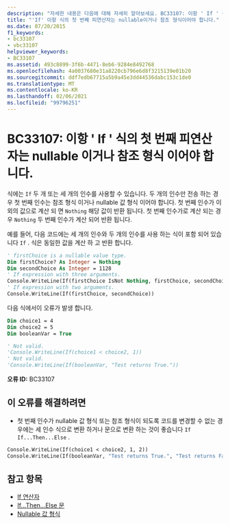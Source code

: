 ```yaml
---
description: "자세한 내용은 다음에 대해 자세히 알아보세요. BC33107: 이항 ' If ' 식의 첫 번째 피연산자는 nullable 이거나 참조 형식 이어야 합니다."
title: "'If' 이항 식의 첫 번째 피연산자는 nullable이거나 참조 형식이어야 합니다."
ms.date: 07/20/2015
f1_keywords:
- bc33107
- vbc33107
helpviewer_keywords:
- BC33107
ms.assetid: 493c8899-3f6b-4471-8eb6-9284e8492768
ms.openlocfilehash: 4a0037680e31a8220cb796e6d8f3215139e01b20
ms.sourcegitcommit: ddf7edb67715a5b9a45e3dd44536dabc153c1de0
ms.translationtype: MT
ms.contentlocale: ko-KR
ms.lasthandoff: 02/06/2021
ms.locfileid: "99796251"
---
```

# <a name="bc33107-first-operand-in-a-binary-if-expression-must-be-nullable-or-a-reference-type"></a>BC33107: 이항 ' If ' 식의 첫 번째 피연산자는 nullable 이거나 참조 형식 이어야 합니다.

식에는 `If` 두 개 또는 세 개의 인수를 사용할 수 있습니다. 두 개의 인수만 전송 하는 경우 첫 번째 인수는 참조 형식 이거나 nullable 값 형식 이어야 합니다. 첫 번째 인수가 이외의 값으로 계산 되 면 `Nothing` 해당 값이 반환 됩니다. 첫 번째 인수가로 계산 되는 경우 `Nothing` 두 번째 인수가 계산 되어 반환 됩니다.

 예를 들어, 다음 코드에는 세 개의 인수와 두 개의 인수를 사용 하는 식이 포함 되어 있습니다 `If` . 식은 동일한 값을 계산 하 고 반환 합니다.

```vb
' firstChoice is a nullable value type.
Dim firstChoice? As Integer = Nothing
Dim secondChoice As Integer = 1128
' If expression with three arguments.
Console.WriteLine(If(firstChoice IsNot Nothing, firstChoice, secondChoice))
' If expression with two arguments.
Console.WriteLine(If(firstChoice, secondChoice))
```

 다음 식에서이 오류가 발생 합니다.

```vb
Dim choice1 = 4
Dim choice2 = 5
Dim booleanVar = True

' Not valid.
'Console.WriteLine(If(choice1 < choice2, 1))
' Not valid.
'Console.WriteLine(If(booleanVar, "Test returns True."))
```

 **오류 ID:** BC33107

## <a name="to-correct-this-error"></a>이 오류를 해결하려면

- 첫 번째 인수가 nullable 값 형식 또는 참조 형식이 되도록 코드를 변경할 수 없는 경우에는 세 인수 식으로 변환 하거나 문으로 변환 하는 것이 좋습니다 `If` `If...Then...Else` .

```vb
Console.WriteLine(If(choice1 < choice2, 1, 2))
Console.WriteLine(If(booleanVar, "Test returns True.", "Test returns False."))
```

## <a name="see-also"></a>참고 항목

- [If 연산자](../operators/if-operator.md)
- [If...Then...Else 문](../statements/if-then-else-statement.md)
- [Nullable 값 형식](../../programming-guide/language-features/data-types/nullable-value-types.md)
